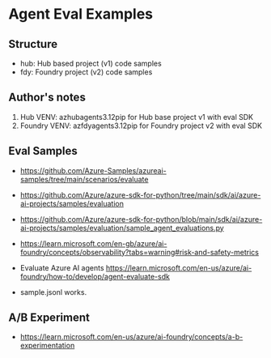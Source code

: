 # Agent Eval Examples

## Structure
* hub: Hub based project (v1) code samples
* fdy: Foundry project (v2) code samples

## Author's notes
1. Hub VENV: azhubagents3.12pip for Hub base project v1 with eval SDK
2. Foundry VENV: azfdyagents3.12pip for Foundry project v2 with eval SDK


## Eval Samples 
* https://github.com/Azure-Samples/azureai-samples/tree/main/scenarios/evaluate
* https://github.com/Azure/azure-sdk-for-python/tree/main/sdk/ai/azure-ai-projects/samples/evaluation
* https://github.com/Azure/azure-sdk-for-python/blob/main/sdk/ai/azure-ai-projects/samples/evaluation/sample_agent_evaluations.py
* https://learn.microsoft.com/en-gb/azure/ai-foundry/concepts/observability?tabs=warning#risk-and-safety-metrics

* Evaluate Azure AI agents https://learn.microsoft.com/en-us/azure/ai-foundry/how-to/develop/agent-evaluate-sdk
* sample.jsonl works.

## A/B Experiment
* https://learn.microsoft.com/en-us/azure/ai-foundry/concepts/a-b-experimentation
